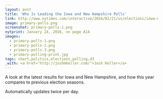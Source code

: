 ```yaml
---
layout: post
title: 'Who Is Leading the Iowa and New Hampshire Polls'
link: http://www.nytimes.com/interactive/2016/01/21/us/elections/iowa-new-hampshire-presidential-election-polls-clinton-trump-sanders-cruz.html
image: primary-polls.png
screenshot: primary-polls-1.png
nytprint: January 24, 2016, on page A14
images:
  - primary-polls-1.png
  - primary-polls-2.png
  - primary-polls-3.png
  - primary-polling-print.jpg
tags: chart,politics,elections,polling,d3
_with: <a href="http://joshmkeller.com/">Josh Keller</a>
---
```


A look at the latest results for Iowa and New Hampshire, and how this year compares to previous election seasons.

Automatically updates twice per day.
